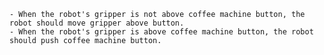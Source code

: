 
    - When the robot's gripper is not above coffee machine button, the robot should move gripper above button.
    - When the robot's gripper is above coffee machine button, the robot should push coffee machine button.